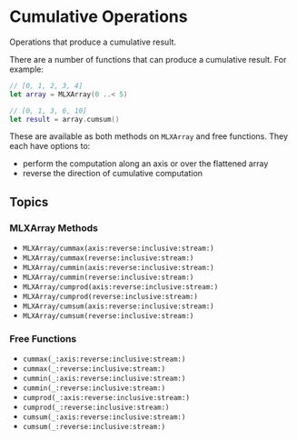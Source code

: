 # Cumulative Operations

Operations that produce a cumulative result.

There are a number of functions that can produce a cumulative result.  For example:

```swift
// [0, 1, 2, 3, 4]
let array = MLXArray(0 ..< 5)

// [0, 1, 3, 6, 10]
let result = array.cumsum()
```

These are available as both methods on `MLXArray` and free functions.  They each have options to:

- perform the computation along an axis or over the flattened array
- reverse the direction of cumulative computation

## Topics

### MLXArray Methods

- ``MLXArray/cummax(axis:reverse:inclusive:stream:)``
- ``MLXArray/cummax(reverse:inclusive:stream:)``
- ``MLXArray/cummin(axis:reverse:inclusive:stream:)``
- ``MLXArray/cummin(reverse:inclusive:stream:)``
- ``MLXArray/cumprod(axis:reverse:inclusive:stream:)``
- ``MLXArray/cumprod(reverse:inclusive:stream:)``
- ``MLXArray/cumsum(axis:reverse:inclusive:stream:)``
- ``MLXArray/cumsum(reverse:inclusive:stream:)``

### Free Functions

- ``cummax(_:axis:reverse:inclusive:stream:)``
- ``cummax(_:reverse:inclusive:stream:)``
- ``cummin(_:axis:reverse:inclusive:stream:)``
- ``cummin(_:reverse:inclusive:stream:)``
- ``cumprod(_:axis:reverse:inclusive:stream:)``
- ``cumprod(_:reverse:inclusive:stream:)``
- ``cumsum(_:axis:reverse:inclusive:stream:)``
- ``cumsum(_:reverse:inclusive:stream:)``
